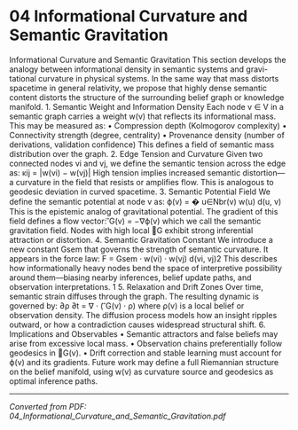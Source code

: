 # 04 Informational Curvature and Semantic Gravitation

Informational Curvature and Semantic Gravitation This section develops the analogy between informational density in semantic systems and gravi- tational curvature in physical systems. In the same way that mass distorts spacetime in general relativity, we propose that highly dense semantic content distorts the structure of the surrounding belief graph or knowledge manifold. 1. Semantic Weight and Information Density Each node v ∈ V in a semantic graph carries a weight w(v) that reflects its informational mass. This may be measured as: • Compression depth (Kolmogorov complexity) • Connectivity strength (degree, centrality) • Provenance density (number of derivations, validation confidence) This defines a field of semantic mass distribution over the graph. 2. Edge Tension and Curvature Given two connected nodes vi and vj, we define the semantic tension across the edge as: κij = |w(vi) − w(vj)| High tension implies increased semantic distortion—a curvature in the field that resists or amplifies flow. This is analogous to geodesic deviation in curved spacetime. 3. Semantic Potential Field We define the semantic potential at node v as: ϕ(v) = � u∈Nbr(v) w(u) d(u, v) This is the epistemic analog of gravitational potential. The gradient of this field defines a flow vector: ⃗G(v) = −∇ϕ(v) which we call the semantic gravitation field. Nodes with high local ⃗G exhibit strong inferential attraction or distortion. 4. Semantic Gravitation Constant We introduce a new constant Gsem that governs the strength of semantic curvature. It appears in the force law: F = Gsem · w(vi) · w(vj) d(vi, vj)2 This describes how informationally heavy nodes bend the space of interpretive possibility around them—biasing nearby inferences, belief update paths, and observation interpretations. 1 5. Relaxation and Drift Zones Over time, semantic strain diffuses through the graph. The resulting dynamic is governed by: ∂ρ ∂t = ∇ · ( ⃗G(v) · ρ) where ρ(v) is a local belief or observation density. The diffusion process models how an insight ripples outward, or how a contradiction causes widespread structural shift. 6. Implications and Observables • Semantic attractors and false beliefs may arise from excessive local mass. • Observation chains preferentially follow geodesics in ⃗G(v). • Drift correction and stable learning must account for ϕ(v) and its gradients. Future work may define a full Riemannian structure on the belief manifold, using w(v) as curvature source and geodesics as optimal inference paths.

---
*Converted from PDF: 04_Informational_Curvature_and_Semantic_Gravitation.pdf*
